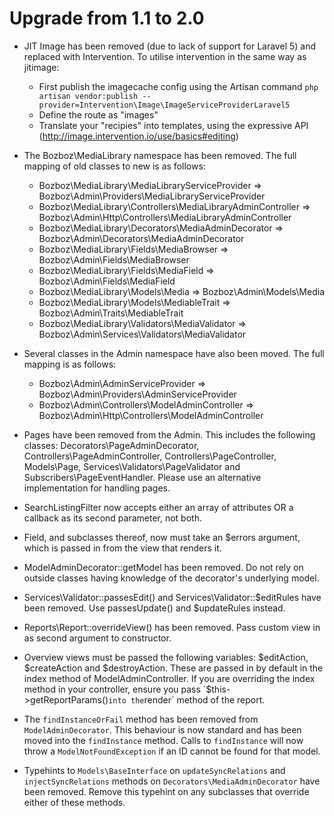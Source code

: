 # Upgrade from 1.1 to 2.0

- JIT Image has been removed (due to lack of support for Laravel 5) and replaced
  with Intervention. To utilise intervention in the same way as jitimage:
	- First publish the imagecache config using the Artisan command `php artisan vendor:publish --provider=Intervention\Image\ImageServiceProviderLaravel5`
	- Define the route as "images"
	- Translate your "recipies" into templates, using the expressive API
	  (http://image.intervention.io/use/basics#editing)

- The Bozboz\MediaLibrary namespace has been removed. The full mapping of old classes to new is as follows:
	- Bozboz\MediaLibrary\MediaLibraryServiceProvider => Bozboz\Admin\Providers\MediaLibraryServiceProvider
	- Bozboz\MediaLibrary\Controllers\MediaLibraryAdminController => Bozboz\Admin\Http\Controllers\MediaLibraryAdminController
	- Bozboz\MediaLibrary\Decorators\MediaAdminDecorator => Bozboz\Admin\Decorators\MediaAdminDecorator
	- Bozboz\MediaLibrary\Fields\MediaBrowser => Bozboz\Admin\Fields\MediaBrowser
	- Bozboz\MediaLibrary\Fields\MediaField => Bozboz\Admin\Fields\MediaField
	- Bozboz\MediaLibrary\Models\Media => Bozboz\Admin\Models\Media
	- Bozboz\MediaLibrary\Models\MediableTrait => Bozboz\Admin\Traits\MediableTrait
	- Bozboz\MediaLibrary\Validators\MediaValidator => Bozboz\Admin\Services\Validators\MediaValidator

- Several classes in the Admin namespace have also been moved. The full mapping is as follows:
	- Bozboz\Admin\AdminServiceProvider => Bozboz\Admin\Providers\AdminServiceProvider
	- Bozboz\Admin\Controllers\ModelAdminController => Bozboz\Admin\Http\Controllers\ModelAdminController

- Pages have been removed from the Admin. This includes the following classes:
  Decorators\PageAdminDecorator, Controllers\PageAdminController,
  Controllers\PageController, Models\Page, Services\Validators\PageValidator and
  Subscribers\PageEventHandler. Please use an alternative implementation for
  handling pages.

- SearchListingFilter now accepts either an array of attributes OR a callback as
  its second parameter, not both.

- Field, and subclasses thereof, now must take an $errors argument, which is
  passed in from the view that renders it.

- ModelAdminDecorator::getModel has been removed. Do not rely on outside classes
  having knowledge of the decorator's underlying model.

- Services\Validator::passesEdit() and Services\Validator::$editRules have been
  removed. Use passesUpdate() and $updateRules instead.

- Reports\Report::overrideView() has been removed. Pass custom view in as second
  argument to constructor.

- Overview views must be passed the following variables: $editAction,
  $createAction and $destroyAction. These are passed in by default in the index
  method of ModelAdminController. If you are overriding the index method in your
  controller, ensure you pass `$this->getReportParams()` into the `render`
  method of the report.

- The `findInstanceOrFail` method has been removed from `ModelAdminDecorator`.
  This behaviour is now standard and has been moved into the `findInstance`
  method. Calls to `findInstance` will now throw a `ModelNotFoundException` if
  an ID cannot be found for that model.

- Typehints to `Models\BaseInterface` on `updateSyncRelations` and
  `injectSyncRelations` methods on `Decorators\MediaAdminDecorator` have been
  removed. Remove this typehint on any subclasses that override either of these
  methods.
